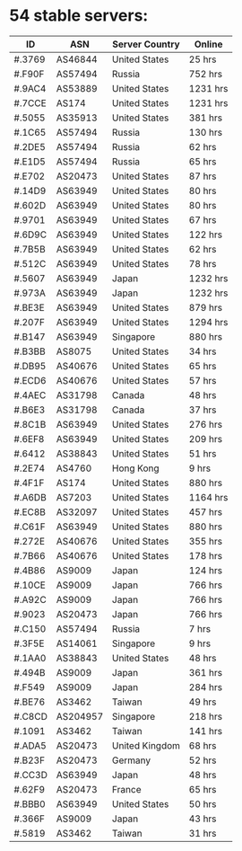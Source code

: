 # 54 stable servers:

| ID | ASN | Server Country | Online |
| ------ | ------ | ------ | ------ |
| #.3769 | AS46844 | United States | 25 hrs |
| #.F90F | AS57494 | Russia | 752 hrs |
| #.9AC4 | AS53889 | United States | 1231 hrs |
| #.7CCE | AS174 | United States | 1231 hrs |
| #.5055 | AS35913 | United States | 381 hrs |
| #.1C65 | AS57494 | Russia | 130 hrs |
| #.2DE5 | AS57494 | Russia | 62 hrs |
| #.E1D5 | AS57494 | Russia | 65 hrs |
| #.E702 | AS20473 | United States | 87 hrs |
| #.14D9 | AS63949 | United States | 80 hrs |
| #.602D | AS63949 | United States | 80 hrs |
| #.9701 | AS63949 | United States | 67 hrs |
| #.6D9C | AS63949 | United States | 122 hrs |
| #.7B5B | AS63949 | United States | 62 hrs |
| #.512C | AS63949 | United States | 78 hrs |
| #.5607 | AS63949 | Japan | 1232 hrs |
| #.973A | AS63949 | Japan | 1232 hrs |
| #.BE3E | AS63949 | United States | 879 hrs |
| #.207F | AS63949 | United States | 1294 hrs |
| #.B147 | AS63949 | Singapore | 880 hrs |
| #.B3BB | AS8075 | United States | 34 hrs |
| #.DB95 | AS40676 | United States | 65 hrs |
| #.ECD6 | AS40676 | United States | 57 hrs |
| #.4AEC | AS31798 | Canada | 48 hrs |
| #.B6E3 | AS31798 | Canada | 37 hrs |
| #.8C1B | AS63949 | United States | 276 hrs |
| #.6EF8 | AS63949 | United States | 209 hrs |
| #.6412 | AS38843 | United States | 51 hrs |
| #.2E74 | AS4760 | Hong Kong | 9 hrs |
| #.4F1F | AS174 | United States | 880 hrs |
| #.A6DB | AS7203 | United States | 1164 hrs |
| #.EC8B | AS32097 | United States | 457 hrs |
| #.C61F | AS63949 | United States | 880 hrs |
| #.272E | AS40676 | United States | 355 hrs |
| #.7B66 | AS40676 | United States | 178 hrs |
| #.4B86 | AS9009 | Japan | 124 hrs |
| #.10CE | AS9009 | Japan | 766 hrs |
| #.A92C | AS9009 | Japan | 766 hrs |
| #.9023 | AS20473 | Japan | 766 hrs |
| #.C150 | AS57494 | Russia | 7 hrs |
| #.3F5E | AS14061 | Singapore | 9 hrs |
| #.1AA0 | AS38843 | United States | 48 hrs |
| #.494B | AS9009 | Japan | 361 hrs |
| #.F549 | AS9009 | Japan | 284 hrs |
| #.BE76 | AS3462 | Taiwan | 49 hrs |
| #.C8CD | AS204957 | Singapore | 218 hrs |
| #.1091 | AS3462 | Taiwan | 141 hrs |
| #.ADA5 | AS20473 | United Kingdom | 68 hrs |
| #.B23F | AS20473 | Germany | 52 hrs |
| #.CC3D | AS63949 | Japan | 48 hrs |
| #.62F9 | AS20473 | France | 65 hrs |
| #.BBB0 | AS63949 | United States | 50 hrs |
| #.366F | AS9009 | Japan | 43 hrs |
| #.5819 | AS3462 | Taiwan | 31 hrs |

